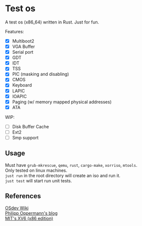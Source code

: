 # Test os

A test os (x86_64) written in Rust. Just for fun.

Features:  

- [x] Multiboot2
- [x] VGA Buffer
- [x] Serial port
- [x] GDT
- [x] IDT
- [x] TSS
- [X] PIC (masking and disabling)
- [x] CMOS
- [x] Keyboard
- [X] LAPIC
- [X] IOAPIC
- [x] Paging (w/ memory mapped physical addresses)
- [x] ATA

WIP:
- [ ] Disk Buffer Cache
- [ ] Ext2
- [ ] Smp support

## Usage

Must have `grub-mkrescue`, `qemu`, `rust`, `cargo-make`, `xorriso`, `mtools`.  
Only tested on linux machines.  
`just run` in the root directory will create an iso and run it.  
`just test` will start run unit tests.  

## References

[OSdev Wiki](https://wiki.osdev.org/Main_Page)  
[Philipp Oppermann's blog](https://os.phil-opp.com/)  
[MIT's XV6 (x86 edition)](https://pdos.csail.mit.edu/6.828/2019/xv6.html)  

